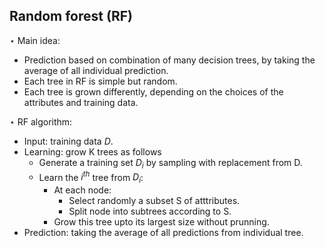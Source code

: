 ## Random forest (RF)

$\star$ Main idea:
- Prediction based on combination of many decision trees, by taking the average of all individual prediction.
- Each tree in RF is simple but random.
- Each tree is grown differently, depending on the choices of the attributes and training data.


$\star$ RF algorithm:
- Input: training data $D$.
- Learning: grow K trees as follows
  + Generate a training set $D_i$ by sampling with replacement from D.
  + Learn the $i^{th}$ tree from $D_i$:
    + At each node:
      + Select randomly a subset S of atttributes.
      + Split node into subtrees according to S.
    + Grow this tree upto its largest size without prunning.
- Prediction: taking the average of all predictions from individual tree.
